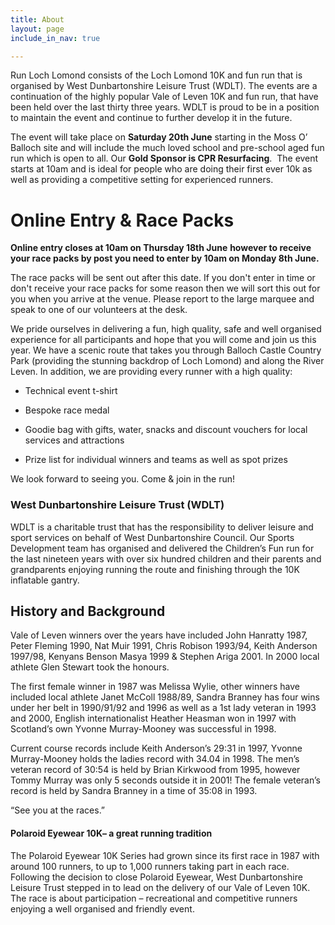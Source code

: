 ```yaml
---
title: About
layout: page
include_in_nav: true

---
```

Run Loch Lomond consists of the Loch Lomond 10K and fun run that is organised by West Dunbartonshire Leisure Trust (WDLT). The events are a continuation of the highly popular Vale of Leven 10K and fun run, that have been held over the last thirty three years. WDLT is proud to be in a position to maintain the event and continue to further develop it in the future.

The event will take place on **Saturday 20th June** starting in the Moss O’ Balloch site and will include the much loved school and pre-school aged fun run which is open to all. Our **Gold Sponsor is CPR Resurfacing**.  The event starts at 10am and is ideal for people who are doing their first ever 10k as well as providing a competitive setting for experienced runners.

# Online Entry & Race Packs

**Online entry closes at 10am on Thursday 18th June**     **however to receive your race packs by post you need to enter by 10am on Monday 8th June.**

The race packs will be sent out after this date. If you don't enter in time or don't receive your race packs for some reason then we will sort this out for you when you arrive at the venue. Please report to the large marquee and speak to one of our volunteers at the desk.

We pride ourselves in delivering a fun, high quality, safe and well organised experience for all participants and hope that you will come and join us this year. We have a scenic route that takes you through Balloch Castle Country Park (providing the stunning backdrop of Loch Lomond) and along the River Leven. In addition, we are providing every runner with a high quality:

* Technical event t-shirt

* Bespoke race medal

* Goodie bag with gifts, water, snacks and discount vouchers for local services and attractions

* Prize list for individual winners and teams as well as spot prizes

We look forward to seeing you. Come & join in the run!

### **West Dunbartonshire Leisure Trust (WDLT)**

WDLT is a charitable trust that has the responsibility to deliver leisure and sport services on behalf of West Dunbartonshire Council. Our Sports Development team has organised and delivered the Children’s Fun run for the last nineteen years with over six hundred children and their parents and grandparents enjoying running the route and finishing through the 10K inflatable gantry.

## History and Background

Vale of Leven winners over the years have included John Hanratty 1987, Peter Fleming 1990, Nat Muir 1991, Chris Robison 1993/94, Keith Anderson 1997/98, Kenyans Benson Masya 1999 & Stephen Ariga 2001. In 2000 local athlete Glen Stewart took the honours.

The first female winner in 1987 was Melissa Wylie, other winners have included local athlete Janet McColl 1988/89, Sandra Branney has four wins under her belt in 1990/91/92 and 1996 as well as a 1st lady veteran in 1993 and 2000, English internationalist Heather Heasman won in 1997 with Scotland’s own Yvonne Murray-Mooney was successful in 1998.

Current course records include Keith Anderson’s 29:31 in 1997, Yvonne Murray-Mooney holds the ladies record with 34.04 in 1998. The men’s veteran record of 30:54 is held by Brian Kirkwood from 1995, however Tommy Murray was only 5 seconds outside it in 2001! The female veteran’s record is held by Sandra Branney in a time of 35:08 in 1993.

“See you at the races.”

#### Polaroid Eyewear 10K– a great running tradition

The Polaroid Eyewear 10K Series had grown since its first race in 1987 with around 100 runners, to up to 1,000 runners taking part in each race. Following the decision to close Polaroid Eyewear, West Dunbartonshire Leisure Trust stepped in to lead on the delivery of our Vale of Leven 10K. The race is about participation – recreational and competitive runners enjoying a well organised and friendly event.
